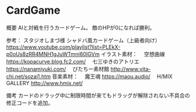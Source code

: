 # CardGame
 
 概要
 AIと対戦を行うカードゲーム。
 敵のHPが0になれば勝利。
 
 参考：
 スタジオしまづ様 シャドバ風カードゲーム（上級者向け）https://www.youtube.com/playlist?list=PLEkX-p0oUs8zRR4MNH1gJuWTmni60IGVm
 イラスト素材：
　空想曲線 https://kopacurve.blog.fc2.com/
　七三ゆきのアトリエ https://nanamiyuki.com/
　びたちー素材館 http://www.vita-chi.net/sozai1.htm
 音楽素材：
 　魔王魂 https://maou.audio/
 　H/MIX GALLERY http://www.hmix.net/
  
  備考
  カードのドラッグ中に制限時間が来てもドラッグが解除されない不具合の修正コードを追加。
